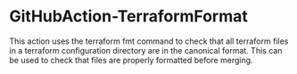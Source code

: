 # GitHubAction-TerraformFormat
This action uses the terraform fmt command to check that all terraform files in a terraform configuration directory are in the canonical format. This can be used to check that files are properly formatted before merging.
